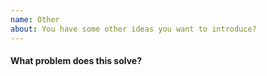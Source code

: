 ```yaml
---
name: Other
about: You have some other ideas you want to introduce?
---
```


<!-- Thanks for submitting a pull request! Please provide enough information so that others can review your pull request. -->

#### What problem does this solve?



